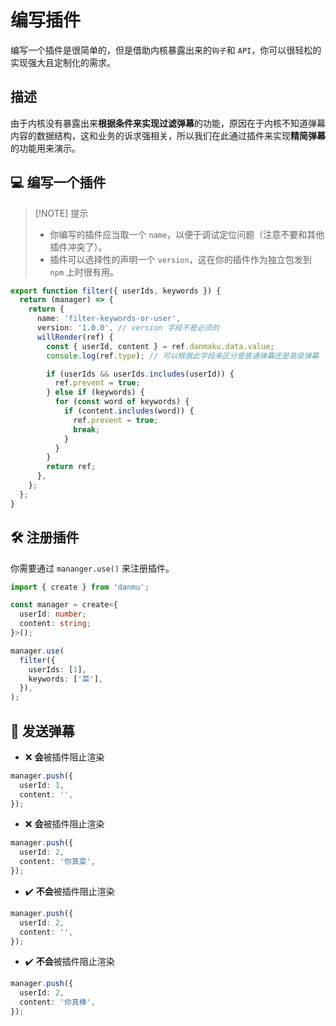 # 编写插件

编写一个插件是很简单的，但是借助内核暴露出来的`钩子`和 `API`，你可以很轻松的实现强大且定制化的需求。

## 描述

由于内核没有暴露出来**根据条件来实现过滤弹幕**的功能，原因在于内核不知道弹幕内容的数据结构，这和业务的诉求强相关，所以我们在此通过插件来实现**精简弹幕**的功能用来演示。

## 💻 编写一个插件

> [!NOTE] 提示
>
> - 你编写的插件应当取一个 `name`，以便于调试定位问题（注意不要和其他插件冲突了）。
> - 插件可以选择性的声明一个 `version`，这在你的插件作为独立包发到 `npm` 上时很有用。

```ts {10,14}
export function filter({ userIds, keywords }) {
  return (manager) => {
    return {
      name: 'filter-keywords-or-user',
      version: '1.0.0', // version 字段不是必须的
      willRender(ref) {
        const { userId, content } = ref.danmaku.data.value;
        console.log(ref.type); // 可以根据此字段来区分是普通弹幕还是高级弹幕

        if (userIds && userIds.includes(userId)) {
          ref.prevent = true;
        } else if (keywords) {
          for (const word of keywords) {
            if (content.includes(word)) {
              ref.prevent = true;
              break;
            }
          }
        }
        return ref;
      },
    };
  };
}
```

## 🛠️ 注册插件

你需要通过 `mananger.use()` 来注册插件。

```ts {9-12}
import { create } from 'danmu';

const manager = create<{
  userId: number;
  content: string;
}>();

manager.use(
  filter({
    userIds: [1],
    keywords: ['菜'],
  }),
);
```

## 💬 发送弹幕

- ❌ **会**被插件阻止渲染

```ts {2}
manager.push({
  userId: 1,
  content: '',
});
```

- ❌ **会**被插件阻止渲染

```ts {3}
manager.push({
  userId: 2,
  content: '你真菜',
});
```

- ✔️ **不会**被插件阻止渲染

```ts {2}
manager.push({
  userId: 2,
  content: '',
});
```

- ✔️ **不会**被插件阻止渲染

```ts {3}
manager.push({
  userId: 2,
  content: '你真棒',
});
```
